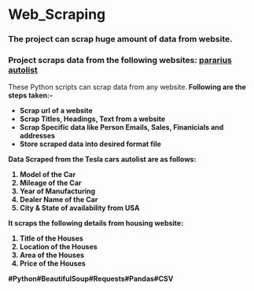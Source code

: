 # Web_Scraping

### The project can scrap huge amount of data from website.
### Project scraps data from the following websites: <a href="https://www.pararius.com/" rel='nofollow'>pararius</a>  <a href="https://www.autolist.com/" rel='nofollow'>autolist</a>

These Python scripts can scrap data from any website.<b />
Following are the steps taken:-
                    <ul><li>Scrap url of a website</li>
                        <li>Scrap Titles, Headings, Text from a website</li>
                        <li>Scrap Specific data like Person Emails, Sales, Finanicials and addresses</li>
                        <li>Store scraped data into desired format file</li></ul>
                        
 
 Data Scraped from the Tesla cars autolist are as follows:
 <ol><li>Model of the Car</li>
<li>Mileage of the Car</li>
<li>Year of Manufacturing</li>
<li>Dealer Name of the Car</li>
<li>City & State of availability from USA</ol>
 
 
                       
It scraps the following details from housing website:
<ol><li>Title of the Houses</li>
<li>Location of the Houses</li>
<li>Area of the Houses</li>
<li>Price of the Houses</li></ol>


#Python#BeautifulSoup#Requests#Pandas#CSV
